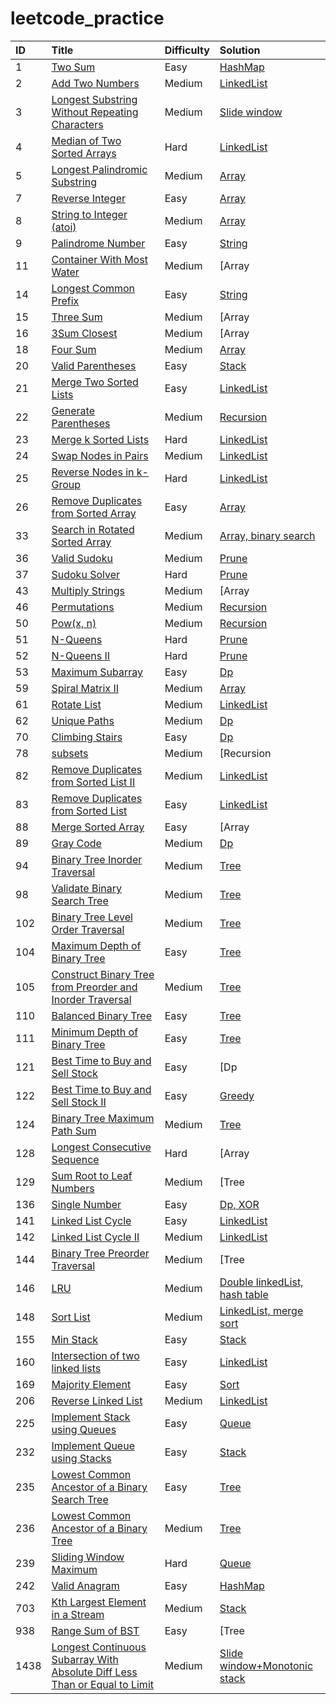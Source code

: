 # leetcode_practice

| ID | Title | Difficulty | Solution
| :------------ | :------------ | :------------ | :------------ |
| 1 | [Two Sum](https://leetcode.com/problems/two-sum/) | Easy | [HashMap](hashMap/1.py)|
| 2 | [Add Two Numbers](https://leetcode.com/problems/add-two-numbers/) | Medium | [LinkedList](linkedList/2.py)|
| 3 | [Longest Substring Without Repeating Characters](https://leetcode-cn.com/problems/longest-substring-without-repeating-characters/) | Medium | [Slide window](slidewindow/3.py)|
| 4 | [Median of Two Sorted Arrays](https://leetcode.com/problems/add-two-numbers/) | Hard | [LinkedList](sort/4.py)|
| 5 | [Longest Palindromic Substring](https://leetcode.com/problems/longest-palindromic-substring/) | Medium | [Array](array/5.py)|
| 7 | [Reverse Integer](https://leetcode.com/problems/reverse-integer/) | Easy | [Array](array/7.py)|
| 8 | [String to Integer (atoi)](https://leetcode.com/problems/string-to-integer-atoi/) | Medium | [Array](array/8.py)|
| 9 | [Palindrome Number](https://leetcode.com/problems/palindrome-number/) | Easy | [String](string/8.py)|
| 11 | [Container With Most Water](https://leetcode.com/problems/container-with-most-water/submissions/) | Medium | [Array|double pointer](array/11.py)|
| 14 | [Longest Common Prefix](https://leetcode.com/problems/longest-common-prefix/) | Easy | [String](string/14.py)|
| 15 | [Three Sum](https://leetcode.com/problems/3sum/) | Medium | [Array|double pointer](array/15.py)|
| 16 | [3Sum Closest](https://leetcode.com/problems/3sum-closest/) | Medium | [Array|double pointer](array/16.py)|
| 18 | [Four Sum](https://leetcode.com/problems/4sum/submissions/) | Medium | [Array](array/18.py)|
| 20 | [Valid Parentheses](https://leetcode.com/problems/valid-parentheses/) | Easy | [Stack](stack/20.py)|
| 21 | [Merge Two Sorted Lists](https://leetcode.com/problems/merge-two-sorted-lists/) | Easy | [LinkedList](linkedList/21.py)|
| 22 | [Generate Parentheses](https://leetcode.com/problems/generate-parentheses/) | Medium | [Recursion](recursion/22.py)|
| 23 | [Merge k Sorted Lists](https://leetcode.com/problems/merge-k-sorted-lists/) | Hard | [LinkedList](linkedList/23.py)|
| 24 | [Swap Nodes in Pairs](https://leetcode.com/problems/swap-nodes-in-pairs/) | Medium | [LinkedList](linkedList/24.py)|
| 25 | [Reverse Nodes in k-Group](https://leetcode.com/problems/reverse-nodes-in-k-group/) | Hard | [LinkedList](linkedList/25.py)|
| 26 | [Remove Duplicates from Sorted Array](https://leetcode-cn.com/problems/remove-duplicates-from-sorted-array/) | Easy | [Array](array/26.py)|
| 33 | [Search in Rotated Sorted Array](https://leetcode-cn.com/problems/search-in-rotated-sorted-array/) | Medium | [Array, binary search](array/33.py)|
| 36 | [Valid Sudoku](https://leetcode.com/problems/valid-sudoku/submissions/) | Medium | [Prune](prune/36.py)|
| 37 | [Sudoku Solver](https://leetcode.com/problems/sudoku-solver/) | Hard | [Prune](prune/37.py)|
| 43 | [Multiply Strings](https://leetcode.com/problems/multiply-strings/) | Medium | [Array|digit](array/43.py)|
| 46 | [Permutations](https://leetcode.com/problems/permutations/) | Medium | [Recursion](recursion/46.py)|
| 50 | [Pow(x, n)](https://leetcode.com/problems/powx-n/) | Medium | [Recursion](recursion/50.py)|
| 51 | [N-Queens](https://leetcode.com/problems/n-queens/) | Hard | [Prune](prune/51.py)|
| 52 | [N-Queens II](https://leetcode.com/problems/n-queens-ii/) | Hard | [Prune](prune/52.py)|
| 53 | [Maximum Subarray](https://leetcode.com/problems/maximum-subarray/) | Easy | [Dp](dp/53.py)| 
| 59 | [Spiral Matrix II](https://leetcode.com/problems/spiral-matrix-ii/) | Medium | [Array](array/59.py)|
| 61 | [Rotate List](https://leetcode.com/problems/rotate-list/) | Medium | [LinkedList](linkedList/61.py)|
| 62 | [Unique Paths  ](https://leetcode.com/problems/unique-paths) | Medium | [Dp](dp/62.py)|
| 70 | [Climbing Stairs](https://leetcode.com/problems/climbing-stairs/) | Easy | [Dp](dp/70.py)|
| 78 | [subsets](https://leetcode-cn.com/problems/subsets/) | Medium | [Recursion|backtrack](recursion/78.py)|
| 82 | [Remove Duplicates from Sorted List II](https://leetcode.com/problems/remove-duplicates-from-sorted-list-ii/) | Medium | [LinkedList](linkedList/82.py)|
| 83 | [Remove Duplicates from Sorted List](https://leetcode.com/problems/remove-duplicates-from-sorted-list/) | Easy | [LinkedList](linkedList/83.py)|
| 88 | [Merge Sorted Array](https://leetcode.com/problems/merge-sorted-array/) | Easy | [Array|double pointer](array/88.py)|
| 89 | [Gray Code](https://leetcode.com/problems/gray-code/) | Medium | [Dp](dp/89.py)|
| 94 | [Binary Tree Inorder Traversal](https://leetcode-cn.com/problems/binary-tree-inorder-traversal/) | Medium | [Tree](tree/94.py)|
| 98 | [Validate Binary Search Tree](https://leetcode.com/problems/validate-binary-search-tree/) | Medium | [Tree](tree/98.py)|
| 102 | [Binary Tree Level Order Traversal](https://leetcode.com/problems/binary-tree-level-order-traversal/) | Medium | [Tree](tree/102.py)|
| 104 | [Maximum Depth of Binary Tree](https://leetcode.com/problems/maximum-depth-of-binary-tree/) | Easy | [Tree](tree/104.py)|
| 105 | [Construct Binary Tree from Preorder and Inorder Traversal](https://leetcode-cn.com/problems/construct-binary-tree-from-preorder-and-inorder-traversal/) | Medium | [Tree](tree/105.py)|
| 110 | [Balanced Binary Tree](https://leetcode-cn.com/problems/balanced-binary-tree/) | Easy | [Tree](tree/110.py)|
| 111 | [Minimum Depth of Binary Tree](https://leetcode.com/problems/minimum-depth-of-binary-tree/) | Easy | [Tree](tree/111.py)|
| 121 | [Best Time to Buy and Sell Stock](https://leetcode.com/problems/best-time-to-buy-and-sell-stock/) | Easy | [Dp|double pointer](dp/121.py)|
| 122 | [Best Time to Buy and Sell Stock II](https://leetcode.com/problems/best-time-to-buy-and-sell-stock-ii/) | Easy | [Greedy](greedy/122.py)|
| 124 | [Binary Tree Maximum Path Sum](https://leetcode.com/problems/binary-tree-maximum-path-sum/) | Medium | [Tree](tree/124.py)|
| 128 | [Longest Consecutive Sequence](https://leetcode-cn.com/problems/longest-consecutive-sequence/) | Hard | [Array|hashmap + dp](hashmap/128.py)|
| 129 | [Sum Root to Leaf Numbers](https://leetcode.com/problems/sum-root-to-leaf-numbers/) | Medium | [Tree|recurision](tree/129.py)|
| 136 | [Single Number](https://leetcode.com/problems/single-number/) | Easy | [Dp, XOR](dp/136.py)|
| 141 | [Linked List Cycle](https://leetcode.com/problems/linked-list-cycle/) | Easy | [LinkedList](linkedList/141.py)|
| 142 | [Linked List Cycle II](https://leetcode.com/problems/linked-list-cycle-ii/) | Medium | [LinkedList](linkedList/142.py)|
| 144 | [Binary Tree Preorder Traversal](https://leetcode.com/problems/binary-tree-preorder-traversal/) | Medium | [Tree|recursion, iteration](tree/144.py)|
| 146 | [LRU](https://leetcode.com/problems/lru-cache/) | Medium | [Double linkedList, hash table](linkedList/146.py)|
| 148 | [Sort List](https://leetcode.com/problems/lru-cache/) | Medium | [LinkedList, merge sort](linkedList/148.py)|
| 155 | [Min Stack](https://leetcode.com/problems/min-stack/) | Easy | [Stack](stack/155.py)|
| 160 | [Intersection of two linked lists](https://leetcode-cn.com/problems/intersection-of-two-linked-lists/) | Easy | [LinkedList](linkedList/160.py)|
| 169 | [Majority Element](https://leetcode.com/problems/majority-element/) | Easy | [Sort](sort/169.py)|
| 206 | [Reverse Linked List](https://leetcode.com/problems/reverse-linked-list/) | Medium | [LinkedList](linkedList/206.py)|
| 225 | [Implement Stack using Queues](https://leetcode.com/problems/implement-stack-using-queues/) | Easy | [Queue](queue/225.py)|
| 232 | [Implement Queue using Stacks](https://leetcode.com/problems/implement-queue-using-stacks/) | Easy | [Stack](stack/232.py)|
| 235 | [Lowest Common Ancestor of a Binary Search Tree](https://leetcode.com/problems/lowest-common-ancestor-of-a-binary-search-tree/) | Easy | [Tree](tree/235.py)|
| 236 | [Lowest Common Ancestor of a Binary Tree](https://leetcode.com/problems/lowest-common-ancestor-of-a-binary-tree/) | Medium | [Tree](tree/236.py)|
| 239 | [Sliding Window Maximum](https://leetcode.com/problems/sliding-window-maximum/submissions/) | Hard | [Queue](queue/239.py)|
| 242 | [Valid Anagram](https://leetcode.com/problems/valid-anagram/) | Easy | [HashMap](hashMap/242.py)|
| 703 | [Kth Largest Element in a Stream](https://leetcode.com/problems/kth-largest-element-in-a-stream/) | Medium | [Stack](stack/232.py)|
| 938 | [Range Sum of BST](https://leetcode-cn.com/problems/range-sum-of-bst/) | Easy | [Tree|recursion](tree/938.py)|
| 1438 | [Longest Continuous Subarray With Absolute Diff Less Than or Equal to Limit](https://leetcode.com/problems/longest-continuous-subarray-with-absolute-diff-less-than-or-equal-to-limit/) | Medium | [Slide window+Monotonic stack](slidewindow/1438.py)|
 